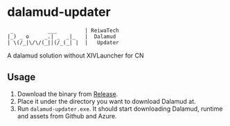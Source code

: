 # dalamud-updater

```
 _           ___         | ReiwaTech
|_) _ o     _.| _  _|_   |  Dalamud
| \(/_|\/\/(_||(/_(_| |  |   Updater
```

A dalamud solution without XIVLauncher for CN

## Usage

1. Download the binary from [Release](https://github.com/ReiwaTech/dalamud-updater/releases). 
2. Place it under the directory you want to download Dalamud at.
3. Run `dalamud-updater.exe`. It should start downloading Dalamud, runtime and assets from Github and Azure.
